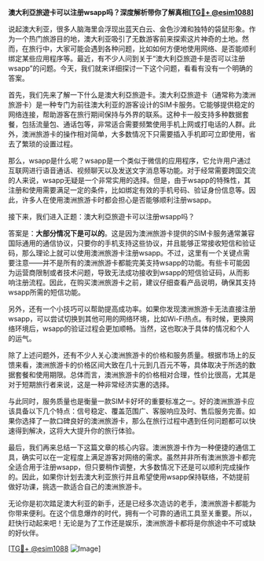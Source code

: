**澳大利亞旅遊卡可以注册wsapp吗？深度解析带你了解真相[[TG💪+ @esim1088](https://t.me/s/esim1088)]**

说起澳大利亚，很多人脑海里会浮现出蓝天白云、金色沙滩和独特的袋鼠形象。作为一个热门旅游目的地，澳大利亚吸引了无数游客前来探索这片神奇的土地。然而，在旅行中，大家可能会遇到各种问题，比如如何方便地使用网络、是否能顺利绑定某些应用程序等。最近，有不少人问到关于“澳大利亞旅遊卡是否可以注册wsapp”的问题。今天，我们就来详细探讨一下这个问题，看看有没有一个明确的答案。

首先，我们先来了解一下什么是澳大利亞旅遊卡。澳大利亞旅遊卡（通常称为澳洲旅游卡）是一种专门为前往澳大利亚的游客设计的SIM卡服务。它能够提供稳定的网络连接，帮助游客在旅行期间保持与外界的联系。这种卡一般支持多种数据套餐，包括流量包、通话包等，非常适合需要频繁使用手机上网或打电话的人群。此外，澳洲旅游卡的操作相对简单，大多数情况下只需要插入手机即可立即使用，省去了繁琐的设置过程。

那么，wsapp是什么呢？wsapp是一个类似于微信的应用程序，它允许用户通过互联网进行语音通话、视频聊天以及发送文字消息等功能。对于经常需要跨国交流的人来说，wsapp无疑是一个非常实用的选择。但是，由于wsapp的特殊性，其注册和使用需要满足一定的条件，比如绑定有效的手机号码、验证身份信息等。因此，许多人在使用澳洲旅游卡时都会担心是否能够顺利注册wsapp。

接下来，我们进入正题：澳大利亞旅遊卡可以注册wsapp吗？

答案是：**大部分情况下是可以的**。这是因为澳洲旅游卡提供的SIM卡服务通常兼容国际通用的通信协议，只要你的手机支持这些协议，并且能够正常接收短信和验证码，那么理论上就可以使用澳洲旅游卡注册wsapp。不过，这里有一个关键点需要注意——并不是所有的澳洲旅游卡都能完美支持wsapp的功能。有些卡可能因为运营商限制或者技术问题，导致无法成功接收到wsapp的短信验证码，从而影响注册流程。因此，在购买澳洲旅游卡之前，建议仔细查看产品说明，确保其支持wsapp所需的短信功能。

另外，还有一个小技巧可以帮助提高成功率。如果你发现澳洲旅游卡无法直接注册wsapp，可以尝试切换到其他可用的网络环境，比如Wi-Fi热点。有时候，更换网络环境后，wsapp的验证过程会更加顺畅。当然，这也取决于具体的情况和个人的运气。

除了上述问题外，还有不少人关心澳洲旅游卡的价格和服务质量。根据市场上的反馈来看，澳洲旅游卡的价格区间大致在几十元到几百元不等，具体取决于所选的数据套餐和使用期限。总体而言，澳洲旅游卡的价格相对合理，性价比很高，尤其是对于短期旅行者来说，这是一种非常经济实惠的选择。

与此同时，服务质量也是衡量一款SIM卡好坏的重要标准之一。好的澳洲旅游卡应该具备以下几个特点：信号稳定、覆盖范围广、客服响应及时、售后服务完善。如果你选择了一款口碑良好的澳洲旅游卡，那么在旅行过程中遇到任何问题都可以快速得到解决，这将大大提升你的旅行体验。

最后，我们再来总结一下这篇文章的核心内容。澳洲旅游卡作为一种便捷的通信工具，确实可以在一定程度上满足游客对网络的需求。虽然并非所有澳洲旅游卡都完全适合用于注册wsapp，但只要稍作调整，大多数情况下还是可以顺利完成操作的。因此，如果你计划去澳大利亚旅行并且希望使用wsapp保持联络，不妨提前做好功课，挑选一款适合自己的澳洲旅游卡。

无论你是初次踏足澳大利亚的新手，还是已经多次造访的老手，澳洲旅游卡都能为你带来便利。在这个信息爆炸的时代，拥有一个可靠的通讯工具至关重要。所以，赶快行动起来吧！无论是为了工作还是娱乐，澳洲旅游卡都将是你旅途中不可或缺的好伙伴。

[[TG💪+ @esim1088](https://t.me/s/esim1088) ![Image](https://i.postimg.cc/4NQfJmqS/Snipaste-2025-05-13-00-14-12.png)]